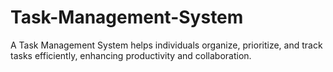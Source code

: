 # Task-Management-System
A Task Management System helps individuals organize, prioritize, and track tasks efficiently, enhancing productivity and collaboration.







